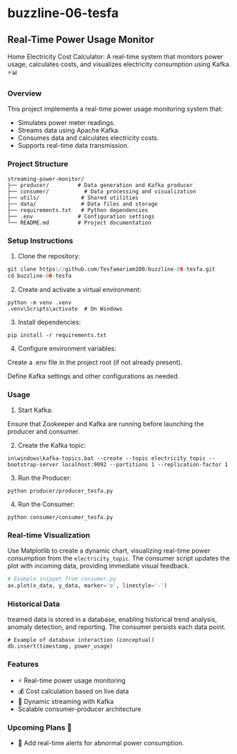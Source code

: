 # buzzline-06-tesfa

## Real-Time Power Usage Monitor
Home Electricity Cost Calculator: A real-time system that monitors power usage, calculates costs, and visualizes electricity consumption using Kafka. ⚡📊

### Overview
This project implements a real-time power usage monitoring system that:

* Simulates power meter readings.
* Streams data using Apache Kafka.
* Consumes data and calculates electricity costs.
* Supports real-time data transmission.

### Project Structure
```
streaming-power-monitor/
├── producer/         # Data generation and Kafka producer
├── consumer/           # Data processing and visualization
├── utils/             # Shared utilities
├── data/              # Data files and storage
├── requirements.txt   # Python dependencies
├── .env              # Configuration settings
└── README.md         # Project documentation
```

### Setup Instructions

1. Clone the repository:

```python
git clone https://github.com/Tesfamariam100/buzzline-06-tesfa.git
cd buzzline-06-tesfa
```

2. Create and activate a virtual environment:

```
python -m venv .venv
.venv\Scripts\activate  # On Windows
```

3. Install dependencies:
```
pip install -r requirements.txt
```

4. Configure environment variables:

Create a .env file in the project root (if not already present).

Define Kafka settings and other configurations as needed.

### Usage
1. Start Kafka:

Ensure that Zookeeper and Kafka are running before launching the producer and consumer.

2. Create the Kafka topic:

```
in\windows\kafka-topics.bat --create --topic electricity_topic --bootstrap-server localhost:9092 --partitions 1 --replication-factor 1
```

3. Run the Producer:
```
python producer/producer_tesfa.py
```

4. Run the Consumer:
```
python consumer/consumer_tesfa.py
```
### Real-time Visualization

Use Matplotlib to create a dynamic chart, visualizing real-time power consumption from the `electricity_topic`.
The consumer script updates the plot with incoming data, providing immediate visual feedback.

```python
# Example snippet from consumer.py
ax.plot(x_data, y_data, marker='o', linestyle='-')
```
### Historical Data
treamed data is stored in a database, enabling historical trend analysis, anomaly detection, and reporting.
The consumer persists each data point.
```
# Example of database interaction (conceptual)
db.insert(timestamp, power_usage)
```
### Features
* ⚡ Real-time power usage monitoring
* 💰 Cost calculation based on live data
* 🔄 Dynamic streaming with Kafka
* Scalable consumer-producer architecture

### Upcoming Plans 📅
* 🚨 Add real-time alerts for abnormal power consumption.

